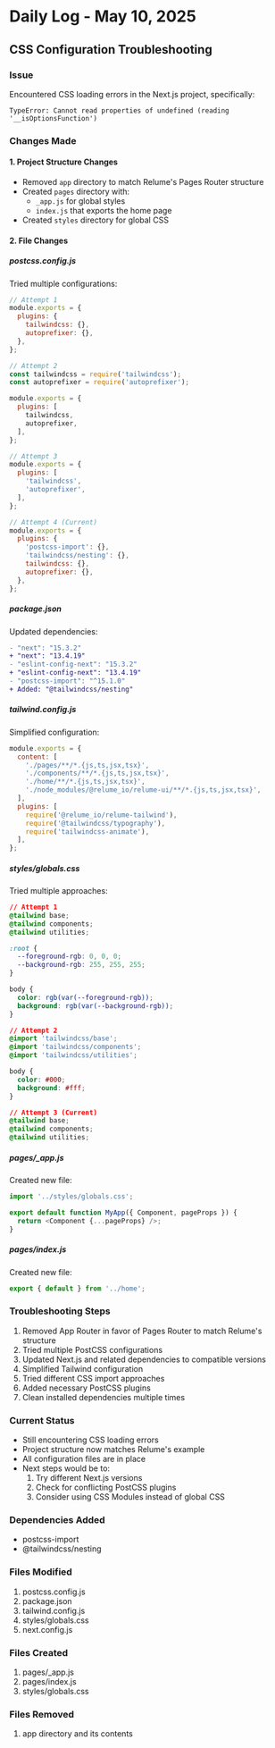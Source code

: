 # Daily Log - May 10, 2025
## CSS Configuration Troubleshooting

### Issue
Encountered CSS loading errors in the Next.js project, specifically:
```
TypeError: Cannot read properties of undefined (reading '__isOptionsFunction')
```

### Changes Made

#### 1. Project Structure Changes
- Removed `app` directory to match Relume's Pages Router structure
- Created `pages` directory with:
  - `_app.js` for global styles
  - `index.js` that exports the home page
- Created `styles` directory for global CSS

#### 2. File Changes

##### postcss.config.js
Tried multiple configurations:
```javascript
// Attempt 1
module.exports = {
  plugins: {
    tailwindcss: {},
    autoprefixer: {},
  },
};

// Attempt 2
const tailwindcss = require('tailwindcss');
const autoprefixer = require('autoprefixer');

module.exports = {
  plugins: [
    tailwindcss,
    autoprefixer,
  ],
};

// Attempt 3
module.exports = {
  plugins: [
    'tailwindcss',
    'autoprefixer',
  ],
};

// Attempt 4 (Current)
module.exports = {
  plugins: {
    'postcss-import': {},
    'tailwindcss/nesting': {},
    tailwindcss: {},
    autoprefixer: {},
  },
};
```

##### package.json
Updated dependencies:
```diff
- "next": "15.3.2"
+ "next": "13.4.19"
- "eslint-config-next": "15.3.2"
+ "eslint-config-next": "13.4.19"
- "postcss-import": "^15.1.0"
+ Added: "@tailwindcss/nesting"
```

##### tailwind.config.js
Simplified configuration:
```javascript
module.exports = {
  content: [
    './pages/**/*.{js,ts,jsx,tsx}',
    './components/**/*.{js,ts,jsx,tsx}',
    './home/**/*.{js,ts,jsx,tsx}',
    './node_modules/@relume_io/relume-ui/**/*.{js,ts,jsx,tsx}',
  ],
  plugins: [
    require('@relume_io/relume-tailwind'),
    require('@tailwindcss/typography'),
    require('tailwindcss-animate'),
  ],
};
```

##### styles/globals.css
Tried multiple approaches:
```css
// Attempt 1
@tailwind base;
@tailwind components;
@tailwind utilities;

:root {
  --foreground-rgb: 0, 0, 0;
  --background-rgb: 255, 255, 255;
}

body {
  color: rgb(var(--foreground-rgb));
  background: rgb(var(--background-rgb));
}

// Attempt 2
@import 'tailwindcss/base';
@import 'tailwindcss/components';
@import 'tailwindcss/utilities';

body {
  color: #000;
  background: #fff;
}

// Attempt 3 (Current)
@tailwind base;
@tailwind components;
@tailwind utilities;
```

##### pages/_app.js
Created new file:
```javascript
import '../styles/globals.css';

export default function MyApp({ Component, pageProps }) {
  return <Component {...pageProps} />;
}
```

##### pages/index.js
Created new file:
```javascript
export { default } from '../home';
```

### Troubleshooting Steps
1. Removed App Router in favor of Pages Router to match Relume's structure
2. Tried multiple PostCSS configurations
3. Updated Next.js and related dependencies to compatible versions
4. Simplified Tailwind configuration
5. Tried different CSS import approaches
6. Added necessary PostCSS plugins
7. Clean installed dependencies multiple times

### Current Status
- Still encountering CSS loading errors
- Project structure now matches Relume's example
- All configuration files are in place
- Next steps would be to:
  1. Try different Next.js versions
  2. Check for conflicting PostCSS plugins
  3. Consider using CSS Modules instead of global CSS

### Dependencies Added
- postcss-import
- @tailwindcss/nesting

### Files Modified
1. postcss.config.js
2. package.json
3. tailwind.config.js
4. styles/globals.css
5. next.config.js

### Files Created
1. pages/_app.js
2. pages/index.js
3. styles/globals.css

### Files Removed
1. app directory and its contents
